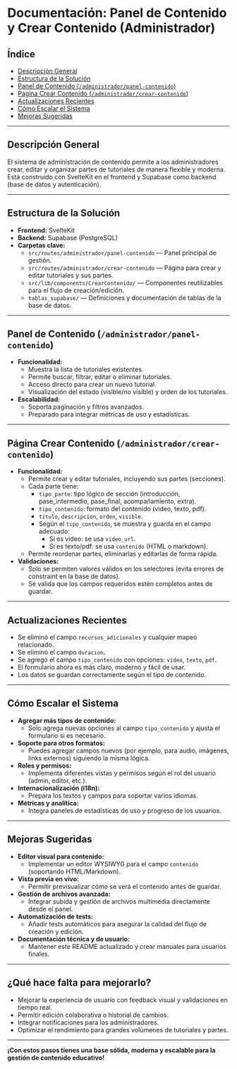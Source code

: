# Documentación: Panel de Contenido y Crear Contenido (Administrador)

## Índice
- [Descripción General](#descripción-general)
- [Estructura de la Solución](#estructura-de-la-solución)
- [Panel de Contenido (`/administrador/panel-contenido`)](#panel-de-contenido-administradorpanel-contenido)
- [Página Crear Contenido (`/administrador/crear-contenido`)](#página-crear-contenido-administradorcrear-contenido)
- [Actualizaciones Recientes](#actualizaciones-recientes)
- [Cómo Escalar el Sistema](#cómo-escalar-el-sistema)
- [Mejoras Sugeridas](#mejoras-sugeridas)

---

## Descripción General
El sistema de administración de contenido permite a los administradores crear, editar y organizar partes de tutoriales de manera flexible y moderna. Está construido con SvelteKit en el frontend y Supabase como backend (base de datos y autenticación).

---

## Estructura de la Solución
- **Frontend:** SvelteKit
- **Backend:** Supabase (PostgreSQL)
- **Carpetas clave:**
  - `src/routes/administrador/panel-contenido` — Panel principal de gestión.
  - `src/routes/administrador/crear-contenido` — Página para crear y editar tutoriales y sus partes.
  - `src/lib/components/CrearContenido/` — Componentes reutilizables para el flujo de creación/edición.
  - `tablas_supabase/` — Definiciones y documentación de tablas de la base de datos.

---

## Panel de Contenido (`/administrador/panel-contenido`)
- **Funcionalidad:**
  - Muestra la lista de tutoriales existentes.
  - Permite buscar, filtrar, editar o eliminar tutoriales.
  - Acceso directo para crear un nuevo tutorial.
  - Visualización del estado (visible/no visible) y orden de los tutoriales.
- **Escalabilidad:**
  - Soporta paginación y filtros avanzados.
  - Preparado para integrar métricas de uso y estadísticas.

---

## Página Crear Contenido (`/administrador/crear-contenido`)
- **Funcionalidad:**
  - Permite crear y editar tutoriales, incluyendo sus partes (secciones).
  - Cada parte tiene:
    - `tipo_parte`: tipo lógico de sección (introducción, pase_intermedio, pase_final, acompañamiento, extra).
    - `tipo_contenido`: formato del contenido (video, texto, pdf).
    - `titulo`, `descripcion`, `orden`, `visible`.
    - Según el `tipo_contenido`, se muestra y guarda en el campo adecuado:
      - Si es video: se usa `video_url`.
      - Si es texto/pdf: se usa `contenido` (HTML o markdown).
  - Permite reordenar partes, eliminarlas y editarlas de forma rápida.
- **Validaciones:**
  - Solo se permiten valores válidos en los selectores (evita errores de constraint en la base de datos).
  - Se valida que los campos requeridos estén completos antes de guardar.

---

## Actualizaciones Recientes
- Se eliminó el campo `recursos_adicionales` y cualquier mapeo relacionado.
- Se eliminó el campo `duracion`.
- Se agregó el campo `tipo_contenido` con opciones: `video`, `texto`, `pdf`.
- El formulario ahora es más claro, moderno y fácil de usar.
- Los datos se guardan correctamente según el tipo de contenido.

---

## Cómo Escalar el Sistema
- **Agregar más tipos de contenido:**
  - Solo agrega nuevas opciones al campo `tipo_contenido` y ajusta el formulario si es necesario.
- **Soporte para otros formatos:**
  - Puedes agregar campos nuevos (por ejemplo, para audio, imágenes, links externos) siguiendo la misma lógica.
- **Roles y permisos:**
  - Implementa diferentes vistas y permisos según el rol del usuario (admin, editor, etc.).
- **Internacionalización (i18n):**
  - Prepara los textos y campos para soportar varios idiomas.
- **Métricas y analítica:**
  - Integra paneles de estadísticas de uso y progreso de los usuarios.

---

## Mejoras Sugeridas
- **Editor visual para contenido:**
  - Implementar un editor WYSIWYG para el campo `contenido` (soportando HTML/Markdown).
- **Vista previa en vivo:**
  - Permitir previsualizar cómo se verá el contenido antes de guardar.
- **Gestión de archivos avanzada:**
  - Integrar subida y gestión de archivos multimedia directamente desde el panel.
- **Automatización de tests:**
  - Añadir tests automáticos para asegurar la calidad del flujo de creación y edición.
- **Documentación técnica y de usuario:**
  - Mantener este README actualizado y crear manuales para usuarios finales.

---

## ¿Qué hace falta para mejorarlo?
- Mejorar la experiencia de usuario con feedback visual y validaciones en tiempo real.
- Permitir edición colaborativa o historial de cambios.
- Integrar notificaciones para los administradores.
- Optimizar el rendimiento para grandes volúmenes de tutoriales y partes.

---

**¡Con estos pasos tienes una base sólida, moderna y escalable para la gestión de contenido educativo!**
